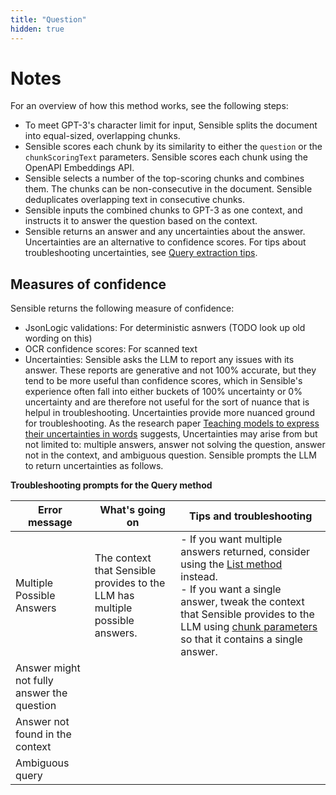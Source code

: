 ```yaml
---
title: "Question"
hidden: true
---
```




Notes
===

For an overview of how this method works, see the following steps:

- To meet GPT-3's character limit for input, Sensible splits the document into equal-sized, overlapping chunks.
- Sensible scores each chunk by its similarity to either the `question` or the `chunkScoringText` parameters. Sensible scores each chunk using the OpenAPI Embeddings API.
- Sensible selects a number of the top-scoring chunks and combines them. The chunks can be non-consecutive in the document. Sensible deduplicates overlapping text in consecutive chunks.
- Sensible inputs the combined chunks to GPT-3 as one context, and instructs it to answer the question based on the context.
- Sensible returns an answer and any uncertainties about the answer. Uncertainties are an alternative to confidence scores. For tips about troubleshooting uncertainties, see [Query extraction tips](doc:query-tips).



Measures of confidence
---

Sensible returns the following measure of confidence:

- JsonLogic validations: For deterministic asnwers (TODO look up old wording on this)
- OCR confidence scores: For scanned text
- Uncertainties: Sensible asks the LLM to report any issues with its answer. These reports are generative and not 100% accurate, but they tend to be more useful than confidence scores, which in Sensible's experience often fall into either buckets of 100% uncertainty or 0% uncertainty and are therefore not useful for the sort of nuance that is helpul in troubleshooting. Uncertainties provide more nuanced ground for troubleshooting. As the research paper [Teaching models to express their uncertainties in words](https://arxiv.org/pdf/2205.14334.pdf) suggests, Uncertainties may arise from but not limited to: multiple answers, answer not solving the question, answer not in the context, and ambiguous question. Sensible prompts the LLM to return uncertainties as follows. 

**Troubleshooting prompts for the Query method**

| Error message                              | What's going on                                              | Tips and troubleshooting                                     |
| ------------------------------------------ | ------------------------------------------------------------ | ------------------------------------------------------------ |
| Multiple Possible Answers                  | The context that Sensible provides to the LLM has multiple possible answers. | - If you want multiple answers returned, consider using the [List method](doc:list-tips) instead.<br/>- If you want a single answer, tweak the context that Sensible provides to the LLM using  [chunk parameters](doc:question#parameters) so that it contains a single answer. |
| Answer might not fully answer the question |                                                              |                                                              |
| Answer not found in the context            |                                                              |                                                              |
| Ambiguous query                            |                                                              |                                                              |


